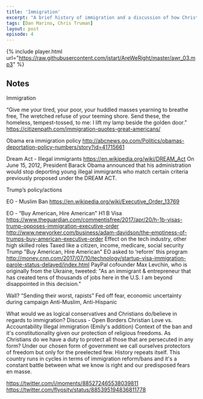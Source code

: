 ```yaml
---
title: 'Immigration'
excerpt: "A brief history of immigration and a discussion of how Christians should think about borders and immigration."
tags: [Dan Marino, Chris Truman]
layout: post
episode: 4
---
```


{% include player.html url="https://raw.githubusercontent.com/jstart/AreWeRight/master/awr_03.mp3" %}

## Notes

Immigration

“Give me your tired, your poor, your huddled masses yearning to breathe free, The wretched refuse of your teeming shore. Send these, the homeless, tempest-tossed, to me: I lift my lamp beside the golden door.”
https://citizenpath.com/immigration-quotes-great-americans/

Obama era immigration policy
http://abcnews.go.com/Politics/obamas-deportation-policy-numbers/story?id=41715661

Dream Act - Illegal immigrants
https://en.wikipedia.org/wiki/DREAM_Act
On June 15, 2012, President Barack Obama announced that his administration would stop deporting young illegal immigrants who match certain criteria previously proposed under the DREAM ACT.

Trump’s policy/actions

EO - Muslim Ban https://en.wikipedia.org/wiki/Executive_Order_13769

EO - “Buy American, Hire American"
H1 B Visa
https://www.theguardian.com/commentisfree/2017/apr/20/h-1b-visas-trump-opposes-immigration-executive-order
http://www.newyorker.com/business/adam-davidson/the-emptiness-of-trumps-buy-american-executive-order
Effect on the tech industry, other high skilled roles
Taxed like a citizen, income, medicare, social security
Trump "Buy American, Hire American" EO asked to ‘reform’ this program
http://money.cnn.com/2017/07/10/technology/startup-visa-immigration-parole-status-delayed/index.html
PayPal cofounder Max Levchin, who is originally from the Ukraine, tweeted: "As an immigrant & entrepreneur that has created tens of thousands of jobs here in the U.S. I am beyond disappointed in this decision."

Wall?
“Sending their worst, rapists”
Fed off fear, economic uncertainty during campaign
Anti-Muslim, Anti-Hispanic

What would we as logical conservatives and Christians do/believe in regards to immigration?
Discuss -
Open Borders
Christian Love vs. Accountability
Illegal immigration
(Emily's addition) Context of the ban and it's constitutionality given our protection of religious freedoms.  As Christians do we have a duty to protect all those that are persecuted in any form?  Under our chosen form of government we call ourselves protectors of freedom but only for the preelected few. History repeats itself. This country runs in cycles in terms of immigration reform/bans and it's a constant battle between what we know is right and our predisposed fears en masse.

https://twitter.com/i/moments/885272465538039811
https://twitter.com/flyosity/status/885395194836811778
